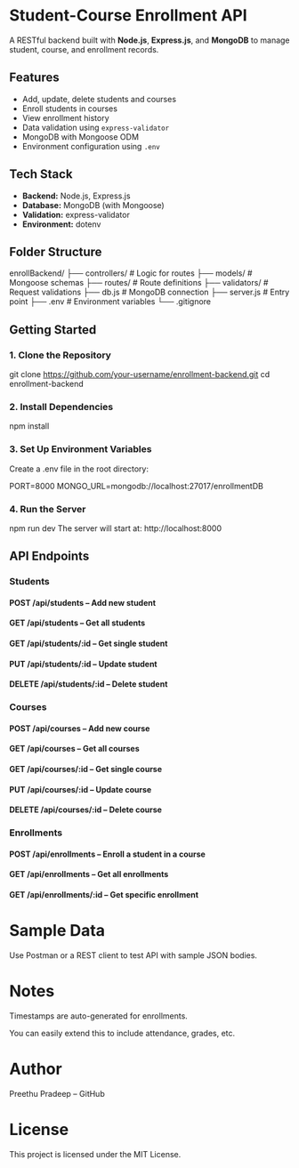 
# Student-Course Enrollment API

A RESTful backend built with **Node.js**, **Express.js**, and **MongoDB** to manage student, course, and enrollment records.

## Features

- Add, update, delete students and courses
- Enroll students in courses
- View enrollment history
- Data validation using `express-validator`
- MongoDB with Mongoose ODM
- Environment configuration using `.env`

## Tech Stack

- **Backend:** Node.js, Express.js
- **Database:** MongoDB (with Mongoose)
- **Validation:** express-validator
- **Environment:** dotenv

##  Folder Structure


enrollBackend/
├── controllers/ # Logic for routes
├── models/ # Mongoose schemas
├── routes/ # Route definitions
├── validators/ # Request validations
├── db.js # MongoDB connection
├── server.js # Entry point
├── .env # Environment variables
└── .gitignore


##  Getting Started

### 1. Clone the Repository

git clone https://github.com/your-username/enrollment-backend.git
cd enrollment-backend


### 2. Install Dependencies

npm install

### 3. Set Up Environment Variables
Create a .env file in the root directory:

PORT=8000
MONGO_URL=mongodb://localhost:27017/enrollmentDB

### 4. Run the Server

npm run dev
The server will start at: http://localhost:8000

## API Endpoints

### Students
#### POST /api/students – Add new student

#### GET /api/students – Get all students

#### GET /api/students/:id – Get single student

#### PUT /api/students/:id – Update student

#### DELETE /api/students/:id – Delete student

### Courses
#### POST /api/courses – Add new course

#### GET /api/courses – Get all courses

#### GET /api/courses/:id – Get single course

#### PUT /api/courses/:id – Update course

#### DELETE /api/courses/:id – Delete course

### Enrollments
#### POST /api/enrollments – Enroll a student in a course

#### GET /api/enrollments – Get all enrollments

#### GET /api/enrollments/:id – Get specific enrollment

# Sample Data
Use Postman or a REST client to test API with sample JSON bodies.

# Notes
Timestamps are auto-generated for enrollments.

You can easily extend this to include attendance, grades, etc.

# Author
Preethu Pradeep – GitHub

# License
This project is licensed under the MIT License.


